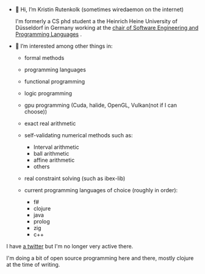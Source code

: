 - 👋 Hi, I’m Kristin Rutenkolk (sometimes wiredaemon on the internet)
  
  I'm formerly a CS phd student a the Heinrich Heine University of Düsseldorf in Germany working at the [chair of Software Engineering and Programming Languages](https://www.cs.hhu.de/en/research-groups/software-engineering-and-programming-languages) .

- 👀 I’m interested among other things in: 
  - formal methods
  - programming languages
  - functional programming
  - logic programming
  - gpu programming (Cuda, halide, OpenGL, Vulkan(not if I can choose))
  - exact real arithmetic
  - self-validating numerical methods such as:
    - Interval arithmetic
    - ball arithmetic
    - affine arithmetic
    - others
  - real constraint solving (such as ibex-lib) 


  - current programming languages of choice (roughly in order): 
    - f#
    - clojure
    - java
    - prolog
    - zig
    - c++

I have [a twitter](https://twitter.com/Wire_Daemon) but I'm no longer very active there.

I'm doing a bit of open source programming here and there, mostly clojure at the time of writing.

<!---
rutenkolk/rutenkolk is a ✨ special ✨ repository because its `README.md` (this file) appears on your GitHub profile.
You can click the Preview link to take a look at your changes.
--->
